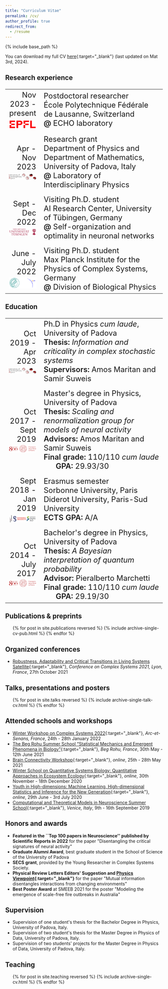 ```yaml
---
title: "Curriculum Vitae"
permalink: /cv/
author_profile: true
redirect_from:
  - /resume
---
```


{% include base_path %}

You can download my full CV [here](/files/CV_Nicoletti_2024-05-03.pdf){:target="_blank"}<!--_--> (last updated on Mat 3rd, 2024).

## Research experience
<font size="5">
<table>
<tr>
    <td width="22%"><div align="right">Nov 2023 - present<br>
	  <img src='/images/epfl_logo.png' style="padding-top:7px;display:block;margin-right:10px;" width="130"></div>
    </td>
    <td width="80%">Postdoctoral researcher<br>
    École Polytechnique Fédérale de Lausanne, Switzerland<br>
    <span style="font-weight:600">@</span> ECHO laboratory<br>
   </td>
  </tr>

  <td></td>


  <tr>
    <td width="22%"><div align="right">Apr - Nov 2023<br>
	  <img src='/images/FINAL_liph-logo_red_text.png' style="padding-top:7px;display: block;margin-right:7px;" width="150"></div>
    </td>
    <td width="80%">
    Research grant<br>
    Department of Physics and Department of Mathematics, University of Padova, Italy<br>
    <span style="font-weight:600">@</span> Laboratory of Interdisciplinary Physics<br>
   </td>
  </tr>

  <td></td>


  <tr>
    <td width="22%"><div align="right">Sept - Dec 2022<br>
    <img src='/images/tubingen.png' style="padding-top:5px; display: block; margin-right:10px;" width="150"></div>
    </td>
    <td width="80%">
    Visiting Ph.D. student <br>
    AI Research Center, University of Tübingen, Germany<br>
    <span style="font-weight:600">@</span> Self-organization and optimality in neuronal networks<br>
   </td>
  </tr>

  <td></td>

  <tr>
    <td width="22%"><div align="right">June - July 2022<br>
	  <img src='/images/mpipks.png' style="padding-top:4px; display: block; margin-right:0px;" width="150"></div>
    </td>
    <td width="80%">Visiting Ph.D. student<br>
    Max Planck Institute for the Physics of Complex Systems, Germany<br>
	  <span style="font-weight:600">@</span> Division of Biological Physics<br>
   </td>
  </tr>
</table>
</font>


## Education
<font size="5">
<table>
  <tr>
    <td width="22%"><div align="right">Oct 2019 - Apr 2023<br>
	  <img src='/images/FINAL_liph-logo_red_text.png' style="padding-top:7px;display: block;margin-right:7px;" width="150"></div>
    </td>
    <td width="80%">Ph.D in Physics <i>cum laude</i>, University of Padova<br>
       <span style="font-weight:600">Thesis:</span> <i>Information and criticality in complex stochastic systems</i><br>
	     <span style="font-weight:600">Supervisors:</span> Amos Maritan and Samir Suweis
   </td>
  </tr>

  <td></td>

  <tr>
    <td width="22%"><div align="right">Oct 2017 - Sept 2019<br>
		<img src="/images/logo_800anni.png" style="padding-top: 4px;display: block;margin-right:7px;" width="150"></div></td>
		<td width="80%">Master's degree in Physics, University of Padova<br>
      <span style="font-weight:600">Thesis:</span> <i>Scaling and renormalization group for models of neural activity</i><br>
	    <span style="font-weight:600">Advisors:</span> Amos Maritan and Samir Suweis<br>
      <span style="font-weight:600">Final grade:</span> 110/110 <i>cum laude</i> &nbsp; &nbsp; &nbsp;
      <span style="font-weight:600">GPA:</span> 29.93/30
    </td>
  </tr>

  <td></td>

  <tr>
    <td width="22%"><div align="right">Sept 2018 - Jan 2019<br>
		<img src="/images/logo_paris.png" style="padding-top: 7px;display: block;margin-right:7px;" width="150"></div></td>
		<td width="80%">Erasmus semester<br>
    Sorbonne University, Paris Diderot University, Paris-Sud University<br>
    <span style="font-weight:600">ECTS GPA:</span> A/A
    </td>
  </tr>

  <td></td>

  <tr>
    <td width="22%"><div align="right">Oct 2014 - July 2017<br>
		<img src="/images/logo_800anni.png" style="padding-top: 4px;display: block;margin-right:7px;" width="150"></div></td>
		<td width="80%">Bachelor's degree in Physics, University of Padova<br>
      <span style="font-weight:600">Thesis:</span> <i>A Bayesian interpretation of quantum probability</i><br>
	    <span style="font-weight:600">Advisor:</span> Pieralberto Marchetti<br>
      <span style="font-weight:600">Final grade:</span> 110/110 <i>cum laude</i> &nbsp; &nbsp; &nbsp;
      <span style="font-weight:600">GPA:</span> 29.19/30
    </td>
  </tr>
</table>
</font>

<!---
## Funding
<font size="5">
<table>
  <tr>
    <td width="22%"><div align="right">Jan 2023 - Nov 2023<br>
		<img src="/images/logo_800anni.png" style="padding-top: 4px;display: block;margin-right:7px;" width="150"></div></td>
    <td width="80%">
	  <span style="font-weight:600">Research grant, Department of Mathematics, University of Padova</span><br>
    <span style="font-weight:600">Project: </span><i>Mathematical models for complex living systems: critical emergent phenomena from network interaction and optimization</i><br>
    <span style="font-weight:600">Amount: </span> € 23,889.84 <br>
   </td>
  </tr>
<td></td>
  <tr>
    <td width="22%"><div align="right">Oct 2019 - Dec 2022<br>
		<img src="/images/logo_800anni.png" style="padding-top: 4px;display: block;margin-right:7px;" width="150"></div></td>
    <td width="80%">
	  <span style="font-weight:600">Doctoral fellowship, University of Padova</span><br>
    <span style="font-weight:600">Amount: </span> ≈ € 70,000.00 <br>
   </td>
  </tr>
</table>
</font>
-->

## Publications & preprints
  <ul>{% for post in site.publications reversed %}
    {% include archive-single-cv-pub.html %}
  {% endfor %}</ul>


## Organized conferences
* [Robustness, Adaptability and Critical Transitions in Living Systems Satellite](https://liphlab.github.io/REACT2021){:target="_blank"}<!--_-->, *Conference on Complex Systems 2021, Lyon, France*, 27th October 2021

## Talks, presentations and posters
  <ul>{% for post in site.talks reversed %}
    {% include archive-single-talk-cv.html %}
  {% endfor %}</ul>

## Attended schools and workshops
* [Winter Workshop on Complex Systems 2022](https://wwcs2022.github.io/){:target="_blank"}<!--_-->, *Arc-et-Senans, France*, 24th - 28th January 2022
* [The Beg Rohu Summer School “Statistical Mechanics and Emergent
Phenomena in Biology”](https://www.ipht.fr/Meetings/BegRohu2021/index.html){:target="_blank"}<!--_-->, *Beg Rohu, France*, 30th May - 12th June 2021
* [Brain Connectivity Workshop](https://www.physicsoflife.org.uk/physics-of-brains.html){:target="_blank"}<!--_-->, *online*, 25th - 28th May 2021
* [Winter School on Quantitative Systems Biology: Quantitative Approaches in Ecosystem Ecology](http://indico.ictp.it/event/9131/){:target="_blank"}<!--_-->, *online*, 30th November - 18th December 2020
* [Youth in High-dimensions: Machine Learning, High-dimensional Statistics and Inference for the New Generation](http://indico.ictp.it/event/9409/){:target="_blank"}<!--_-->, *online*, 29th June - 3rd July 2020
* [Computational and Theoretical Models in Neuroscience Summer School](https://liphlab.github.io/ContamiNeuro/){:target="_blank"}<!--_-->, *Venice, Italy*, 9th - 16th September 2019


## Honors and awards
* **Featured in the ``Top 100 papers in Neuroscience'' published by Scientific Reports in 2022** for the paper "Disentangling the critical signatures of neural activity"
* **Graduate Alumni Award**, best graduate student in the School of Science of the University of Padova
* **SECS grant**, provided by the Young Researcher in Complex Systems Society.
* **Physical Review Letters Editors' Suggestion and [Physics Viewpoint](https://physics.aps.org/articles/v14/162){:target="_blank"}<!--_-->** for the paper "Mutual information disentangles interactions from changing environments"
* **Best Poster Award** at SMEEB 2021 for the poster "Modeling the emergence of scale-free fire outbreaks in Australia"

## Supervision
* Supervision of one student's thesis for the Bachelor Degree in Physics, University of Padova, Italy.
* Supervision of two student's thesis for the Master Degree in Physics of Data, University of Padova, Italy.
* Supervision of two students' projects for the Master Degree in Physics of Data, University of Padova, Italy.


## Teaching
  <ul>{% for post in site.teaching reversed %}
    {% include archive-single-cv.html %}
  {% endfor %}</ul>
